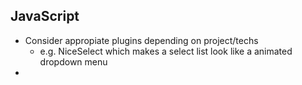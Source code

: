 ## JavaScript
* Consider appropiate plugins depending on project/techs 
	* e.g. NiceSelect which makes a select list look like a animated dropdown menu
* 	